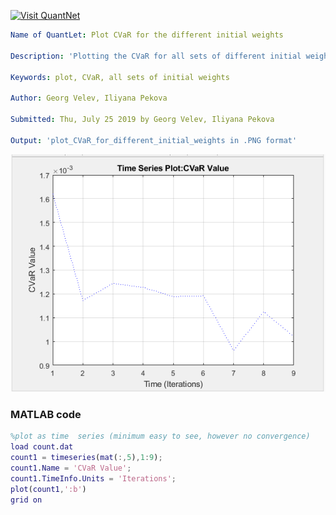 [<img src="https://github.com/QuantLet/Styleguide-and-FAQ/blob/master/pictures/banner.png" width="888" alt="Visit QuantNet">](http://quantlet.de/)

```yaml
Name of QuantLet: Plot CVaR for the different initial weights

Description: 'Plotting the CVaR for all sets of different initial weights'

Keywords: plot, CVaR, all sets of initial weights

Author: Georg Velev, Iliyana Pekova

Submitted: Thu, July 25 2019 by Georg Velev, Iliyana Pekova

Output: 'plot_CVaR_for_different_initial_weights in .PNG format'
```

![Picture1](plot_CVaR_for_different_initial_weights.PNG)


### MATLAB code
```matlab
%plot as time  series (minimum easy to see, however no convergence)
load count.dat
count1 = timeseries(mat(:,5),1:9);
count1.Name = 'CVaR Value';
count1.TimeInfo.Units = 'Iterations';
plot(count1,':b')
grid on
```
